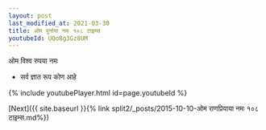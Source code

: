 ```yaml
---
layout: post
last_modified_at: 2021-03-30
title: ओम पुर्नाया नमः १०८ टाइम्स
youtubeId: UQo8g3Gz8UM
---
```

 
 
 ओम विश्व रुपया नमः  
 
 -  सर्व ज्ञात रूप कोण आहे 
 
  
 
  
 
 
 
 
 
 


{% include youtubePlayer.html id=page.youtubeId %}
 
[Next]({{ site.baseurl }}{% link  split2/_posts/2015-10-10-ओम राणप्रियाया नमः १०८ टाइम्स.md%})
 

